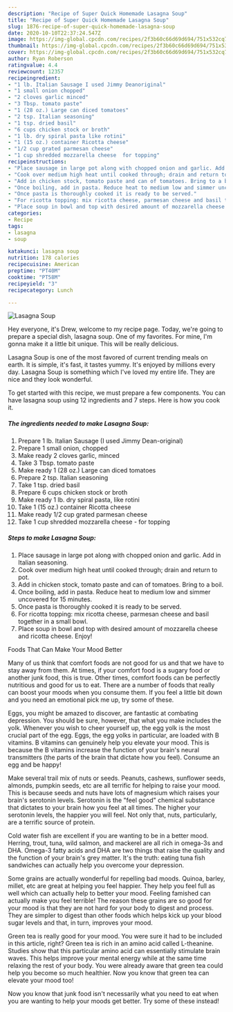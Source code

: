 ```yaml
---
description: "Recipe of Super Quick Homemade Lasagna Soup"
title: "Recipe of Super Quick Homemade Lasagna Soup"
slug: 1876-recipe-of-super-quick-homemade-lasagna-soup
date: 2020-10-10T22:37:24.547Z
image: https://img-global.cpcdn.com/recipes/2f3b60c66d69d694/751x532cq70/lasagna-soup-recipe-main-photo.jpg
thumbnail: https://img-global.cpcdn.com/recipes/2f3b60c66d69d694/751x532cq70/lasagna-soup-recipe-main-photo.jpg
cover: https://img-global.cpcdn.com/recipes/2f3b60c66d69d694/751x532cq70/lasagna-soup-recipe-main-photo.jpg
author: Ryan Roberson
ratingvalue: 4.4
reviewcount: 12357
recipeingredient:
- "1 lb. Italian Sausage I used Jimmy Deanoriginal"
- "1 small onion chopped"
- "2 cloves garlic minced"
- "3 Tbsp. tomato paste"
- "1 (28 oz.) Large can diced tomatoes"
- "2 tsp. Italian seasoning"
- "1 tsp. dried basil"
- "6 cups chicken stock or broth"
- "1 lb. dry spiral pasta like rotini"
- "1 (15 oz.) container Ricotta cheese"
- "1/2 cup grated parmesan cheese"
- "1 cup shredded mozzarella cheese  for topping"
recipeinstructions:
- "Place sausage in large pot along with chopped onion and garlic. Add in Italian seasoning."
- "Cook over medium high heat until cooked through; drain and return to pot."
- "Add in chicken stock, tomato paste and can of tomatoes. Bring to a boil."
- "Once boiling, add in pasta. Reduce heat to medium low and simmer uncovered for 15 minutes."
- "Once pasta is thoroughly cooked it is ready to be served."
- "For ricotta topping: mix ricotta cheese, parmesan cheese and basil together in a small bowl."
- "Place soup in bowl and top with desired amount of mozzarella cheese and ricotta cheese. Enjoy!"
categories:
- Recipe
tags:
- lasagna
- soup

katakunci: lasagna soup 
nutrition: 178 calories
recipecuisine: American
preptime: "PT40M"
cooktime: "PT58M"
recipeyield: "3"
recipecategory: Lunch

---
```



![Lasagna Soup](https://img-global.cpcdn.com/recipes/2f3b60c66d69d694/751x532cq70/lasagna-soup-recipe-main-photo.jpg)

Hey everyone, it's Drew, welcome to my recipe page. Today, we're going to prepare a special dish, lasagna soup. One of my favorites. For mine, I'm gonna make it a little bit unique. This will be really delicious.

Lasagna Soup is one of the most favored of current trending meals on earth. It is simple, it's fast, it tastes yummy. It's enjoyed by millions every day. Lasagna Soup is something which I've loved my entire life. They are nice and they look wonderful.




To get started with this recipe, we must prepare a few components. You can have lasagna soup using 12 ingredients and 7 steps. Here is how you cook it.

<!--inarticleads1-->

##### The ingredients needed to make Lasagna Soup:

1. Prepare 1 lb. Italian Sausage (I used Jimmy Dean-original)
1. Prepare 1 small onion, chopped
1. Make ready 2 cloves garlic, minced
1. Take 3 Tbsp. tomato paste
1. Make ready 1 (28 oz.) Large can diced tomatoes
1. Prepare 2 tsp. Italian seasoning
1. Take 1 tsp. dried basil
1. Prepare 6 cups chicken stock or broth
1. Make ready 1 lb. dry spiral pasta, like rotini
1. Take 1 (15 oz.) container Ricotta cheese
1. Make ready 1/2 cup grated parmesan cheese
1. Take 1 cup shredded mozzarella cheese - for topping




<!--inarticleads2-->

##### Steps to make Lasagna Soup:

1. Place sausage in large pot along with chopped onion and garlic. Add in Italian seasoning.
1. Cook over medium high heat until cooked through; drain and return to pot.
1. Add in chicken stock, tomato paste and can of tomatoes. Bring to a boil.
1. Once boiling, add in pasta. Reduce heat to medium low and simmer uncovered for 15 minutes.
1. Once pasta is thoroughly cooked it is ready to be served.
1. For ricotta topping: mix ricotta cheese, parmesan cheese and basil together in a small bowl.
1. Place soup in bowl and top with desired amount of mozzarella cheese and ricotta cheese. Enjoy!




Foods That Can Make Your Mood Better


Many of us think that comfort foods are not good for us and that we have to stay away from them. At times, if your comfort food is a sugary food or another junk food, this is true. Other times, comfort foods can be perfectly nutritious and good for us to eat. There are a number of foods that really can boost your moods when you consume them. If you feel a little bit down and you need an emotional pick me up, try some of these.

Eggs, you might be amazed to discover, are fantastic at combating depression. You should be sure, however, that what you make includes the yolk. Whenever you wish to cheer yourself up, the egg yolk is the most crucial part of the egg. Eggs, the egg yolks in particular, are loaded with B vitamins. B vitamins can genuinely help you elevate your mood. This is because the B vitamins increase the function of your brain's neural transmitters (the parts of the brain that dictate how you feel). Consume an egg and be happy!

Make several trail mix of nuts or seeds. Peanuts, cashews, sunflower seeds, almonds, pumpkin seeds, etc are all terrific for helping to raise your mood. This is because seeds and nuts have lots of magnesium which raises your brain's serotonin levels. Serotonin is the "feel good" chemical substance that dictates to your brain how you feel at all times. The higher your serotonin levels, the happier you will feel. Not only that, nuts, particularly, are a terrific source of protein.

Cold water fish are excellent if you are wanting to be in a better mood. Herring, trout, tuna, wild salmon, and mackerel are all rich in omega-3s and DHA. Omega-3 fatty acids and DHA are two things that raise the quality and the function of your brain's grey matter. It's the truth: eating tuna fish sandwiches can actually help you overcome your depression. 

Some grains are actually wonderful for repelling bad moods. Quinoa, barley, millet, etc are great at helping you feel happier. They help you feel full as well which can actually help to better your mood. Feeling famished can actually make you feel terrible! The reason these grains are so good for your mood is that they are not hard for your body to digest and process. They are simpler to digest than other foods which helps kick up your blood sugar levels and that, in turn, improves your mood.

Green tea is really good for your mood. You were sure it had to be included in this article, right? Green tea is rich in an amino acid called L-theanine. Studies show that this particular amino acid can essentially stimulate brain waves. This helps improve your mental energy while at the same time relaxing the rest of your body. You were already aware that green tea could help you become so much healthier. Now you know that green tea can elevate your mood too!

Now you know that junk food isn't necessarily what you need to eat when you are wanting to help your moods get better. Try some of these instead!

